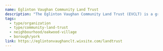```yaml
---
name: Eglinton Vaughan Community Land Trust
description: "The Eglinton Vaughan Community Land Trust (EVCLT) is a grassroots movement born out of the resilience and determination of the residents of OVCO and Keele-Eglinton. United by a shared vision of a diverse and engaged community, we are reclaiming control over our neighbourhood's future through the establishment of a Community Land Trust (CLT). At our core, we believe that housing is a fundamental human right, and we are taking bold action to ensure safe, affordable, and dignified housing for all."
tags:
  - type/organization
  - type/community-land-trust
  - neighbourhood/oakwood-village
  - borough/york
link: https://eglintonvaughanclt.wixsite.com/landtrust
---
```

